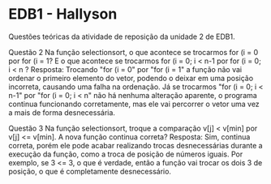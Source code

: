 # EDB1 - Hallyson
Questões teóricas da atividade de reposição da unidade 2 de EDB1.

Questão 2
Na função selectionsort, o que acontece se trocarmos for (i = 0 por for (i = 1? E o que acontece se trocarmos for (i = 0; i < n-1 por for (i = 0; i < n ?
Resposta:
Trocando "for (i = 0" por "for (i = 1" a função não vai ordenar o primeiro elemento do vetor, podendo o deixar em uma posição incorreta, causando uma falha na ordenação.
Já se trocarmos "for (i = 0; i < n-1" por "for (i = 0; i < n" não há nenhuma alteração aparente, o programa continua funcionando corretamente, mas ele vai percorrer o vetor uma vez a mais de forma desnecessária.

Questão 3
Na função selectionsort, troque a comparação v[j] < v[min] por v[j] <= v[min]. A nova função continua correta?
Resposta:
Sim, continua correta, porém ele pode acabar realizando trocas desnecessárias durante a execução da função, como a troca de posição de números iguais. Por exemplo, se 3 <= 3, o que é verdade, então a função vai trocar os dois 3 de posição, o que é completamente desnecessário.

